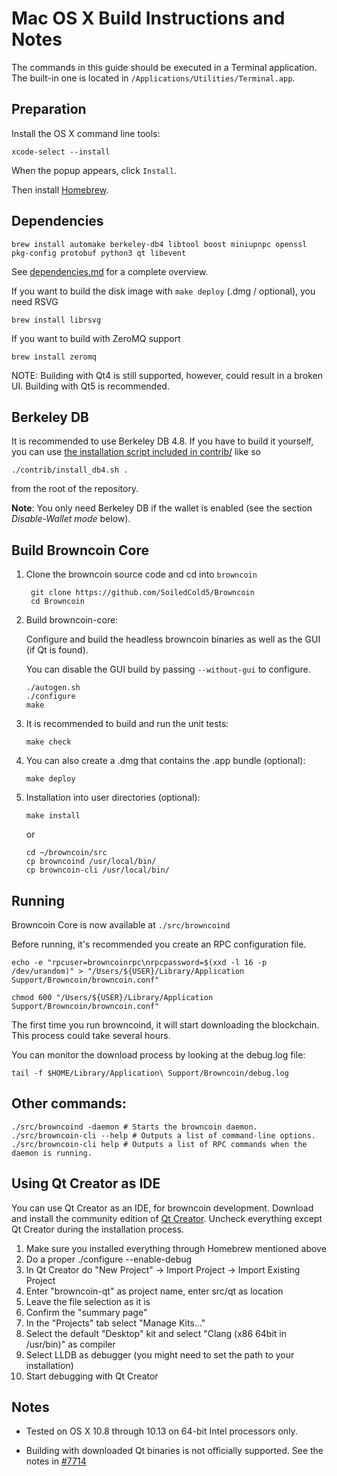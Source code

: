 Mac OS X Build Instructions and Notes
====================================
The commands in this guide should be executed in a Terminal application.
The built-in one is located in `/Applications/Utilities/Terminal.app`.

Preparation
-----------
Install the OS X command line tools:

`xcode-select --install`

When the popup appears, click `Install`.

Then install [Homebrew](https://brew.sh).

Dependencies
----------------------

    brew install automake berkeley-db4 libtool boost miniupnpc openssl pkg-config protobuf python3 qt libevent

See [dependencies.md](dependencies.md) for a complete overview.

If you want to build the disk image with `make deploy` (.dmg / optional), you need RSVG

    brew install librsvg

If you want to build with ZeroMQ support
    
    brew install zeromq

NOTE: Building with Qt4 is still supported, however, could result in a broken UI. Building with Qt5 is recommended.

Berkeley DB
-----------
It is recommended to use Berkeley DB 4.8. If you have to build it yourself,
you can use [the installation script included in contrib/](/contrib/install_db4.sh)
like so

```shell
./contrib/install_db4.sh .
```

from the root of the repository.

**Note**: You only need Berkeley DB if the wallet is enabled (see the section *Disable-Wallet mode* below).

Build Browncoin Core
------------------------

1. Clone the browncoin source code and cd into `browncoin`

        git clone https://github.com/SoiledCold5/Browncoin
        cd Browncoin

2.  Build browncoin-core:

    Configure and build the headless browncoin binaries as well as the GUI (if Qt is found).

    You can disable the GUI build by passing `--without-gui` to configure.

        ./autogen.sh
        ./configure
        make

3.  It is recommended to build and run the unit tests:

        make check

4.  You can also create a .dmg that contains the .app bundle (optional):

        make deploy

5.  Installation into user directories (optional):

        make install

    or

        cd ~/browncoin/src
        cp browncoind /usr/local/bin/
        cp browncoin-cli /usr/local/bin/

Running
-------

Browncoin Core is now available at `./src/browncoind`

Before running, it's recommended you create an RPC configuration file.

    echo -e "rpcuser=browncoinrpc\nrpcpassword=$(xxd -l 16 -p /dev/urandom)" > "/Users/${USER}/Library/Application Support/Browncoin/browncoin.conf"

    chmod 600 "/Users/${USER}/Library/Application Support/Browncoin/browncoin.conf"

The first time you run browncoind, it will start downloading the blockchain. This process could take several hours.

You can monitor the download process by looking at the debug.log file:

    tail -f $HOME/Library/Application\ Support/Browncoin/debug.log

Other commands:
-------

    ./src/browncoind -daemon # Starts the browncoin daemon.
    ./src/browncoin-cli --help # Outputs a list of command-line options.
    ./src/browncoin-cli help # Outputs a list of RPC commands when the daemon is running.

Using Qt Creator as IDE
------------------------
You can use Qt Creator as an IDE, for browncoin development.
Download and install the community edition of [Qt Creator](https://www.qt.io/download/).
Uncheck everything except Qt Creator during the installation process.

1. Make sure you installed everything through Homebrew mentioned above
2. Do a proper ./configure --enable-debug
3. In Qt Creator do "New Project" -> Import Project -> Import Existing Project
4. Enter "browncoin-qt" as project name, enter src/qt as location
5. Leave the file selection as it is
6. Confirm the "summary page"
7. In the "Projects" tab select "Manage Kits..."
8. Select the default "Desktop" kit and select "Clang (x86 64bit in /usr/bin)" as compiler
9. Select LLDB as debugger (you might need to set the path to your installation)
10. Start debugging with Qt Creator

Notes
-----

* Tested on OS X 10.8 through 10.13 on 64-bit Intel processors only.

* Building with downloaded Qt binaries is not officially supported. See the notes in [#7714](https://github.com/bitcoin/bitcoin/issues/7714)
